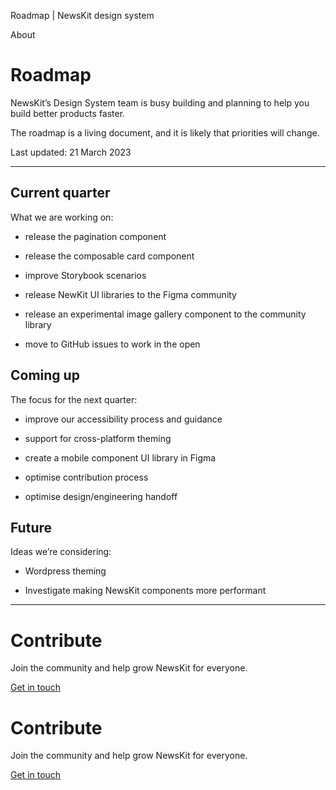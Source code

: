 Roadmap | NewsKit design system

About

Roadmap
=======

NewsKit’s Design System team is busy building and planning to help you build better products faster.

The roadmap is a living document, and it is likely that priorities will change.

Last updated: 21 March 2023

* * *

Current quarter
---------------

What we are working on:

*   release the pagination component
    
*   release the composable card component
    
*   improve Storybook scenarios
    
*   release NewKit UI libraries to the Figma community
    
*   release an experimental image gallery component to the community library
    
*   move to GitHub issues to work in the open
    

Coming up
---------

The focus for the next quarter:

*   improve our accessibility process and guidance
    
*   support for cross-platform theming
    
*   create a mobile component UI library in Figma
    
*   optimise contribution process
    
*   optimise design/engineering handoff
    

Future
------

Ideas we’re considering:

*   Wordpress theming
    
*   Investigate making NewsKit components more performant
    

* * *

Contribute
==========

Join the community and help grow NewsKit for everyone.

[Get in touch](/about/contribute/)

Contribute
==========

Join the community and help grow NewsKit for everyone.

[Get in touch](/about/contribute/)
